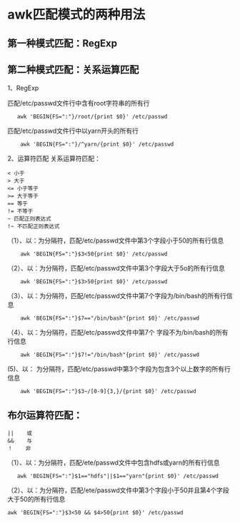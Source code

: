# awk匹配模式的两种用法

## 第一种模式匹配：RegExp

## 第二种模式匹配：关系运算匹配

1、RegExp   

  匹配/etc/passwd文件行中含有root字符串的所有行   
  ```shell
     awk 'BEGIN{FS=":"}/root/{print $0}' /etc/passwd
  ```
  匹配/etc/passwd文件行中以yarn开头的所有行
```shell
    awk 'BEGIN{FS=":"}/^yarn/{print $0}' /etc/passwd
```

2、运算符匹配
    关系运算符匹配：
      
    < 小于   
    > 大于   
    <= 小于等于   
    >= 大于等于   
    == 等于   
    != 不等于   
    ~ 匹配正则表达式   
    !~ 不匹配正则表达式  

（1）、以：为分隔符，匹配/etc/passwd文件中第3个字段小于50的所有行信息   
```shell
    awk 'BEGIN{FS=":"}$3<50{print $0}' /etc/passwd
```
（2）、以：为分隔符，匹配/etc/passwd文件中第3个字段大于5o的所有行信息   
```shell
    awk 'BEGIN{FS=":"}$3>50{print $0}' /etc/passwd
```
（3）、以：为分隔符，匹配/etc/passwd文件中第7个字段为/bin/bash的所有行信息  
```shell
    awk 'BEGIN{FS=":"}$7=="/bin/bash"{print $0}' /etc/passwd
``` 
（4）、以：为分隔符，匹配/etc/passwd文件中第7个 字段不为/bin/bash的所有行信息   
```shell
    awk 'BEGIN{FS=":"}$7!="/bin/bash"{print $0}' /etc/passwd
``` 
(5)、以： 为分隔符，匹配/etc/passwd中第3个字段为包含3个以上数字的所有行信息
```shell
    awk 'BEGIN{FS=":"}$3~/[0-9]{3,}/{print $0}' /etc/passwd
```


## 布尔运算符匹配：
    ||    或
    &&    与
    ！    非
（1）、以：为分隔符，匹配/ete/passwd文件中包含hdfs或yarn的所有行信息   
```shell
   awk 'BEGIN{FS=":"}$1=="hdfs"||$1=="yarn"{print $0}' /etc/passwd
```
（2）、以：为分隔符，匹配/ete/passwd文件中第3个字段小于50并且第4个字段大于50的所有行信息
```shell
awk 'BEGIN{FS=":"}$3<50 && $4>50{print $0}' /etc/passwd
```
